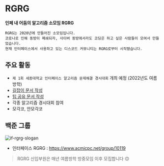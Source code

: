 # RGRG

**인페 내 어둠의 알고리즘 소모임 RGRG**

 ```
RGRG는 2020년에 만들어진 소모임입니다.
코로나로 인해 동방이 폐쇄되자, 사이버 동방에서라도 코딩은 하고 싶은 사람들이 모여서 만들었습니다.
현재 인터페이스에서 사용하고 있는 디스코드 커뮤니티는 RGRG로부터 시작됐습니다.
 ```

## 주요 활동
- `제 1회 세종대학교 인터페이스 알고리즘 문제해결 경시대회` 개최 예정 (2022년도 여름방학)
- [길잡이 문서 작성](./guide-line/README.md)
- [팁 공유 문서 작성](./tips/README.md)
- 각종 알고리즘 경시대회 참여
- 모각코, 안모각코

## 백준 그룹
![if-rgrg-slogan](https://user-images.githubusercontent.com/41139770/178947337-15edc52b-fd3d-45f2-b037-2f0220464f92.jpg)

- 인터페이스 RGRG : https://www.acmicpc.net/group/10119

> RGRG 신입부원은 매년 여름방학 방중모임 이후 모집합니다 😊
